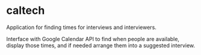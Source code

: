 caltech
=======

Application for finding times for interviews and interviewers.

Interface with Google Calendar API to find when people are available, display
those times, and if needed arrange them into a suggested interview.
